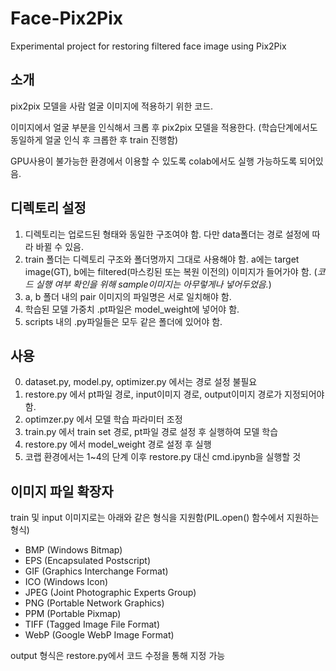 # Face-Pix2Pix
Experimental project for restoring filtered face image using Pix2Pix

## 소개
pix2pix 모델을 사람 얼굴 이미지에 적용하기 위한 코드.

이미지에서 얼굴 부분을 인식해서 크롭 후 pix2pix 모델을 적용한다.
(학습단계에서도 동일하게 얼굴 인식 후 크롭한 후 train 진행함)

GPU사용이 불가능한 환경에서 이용할 수 있도록 colab에서도 실행 가능하도록 되어있음.

## 디렉토리 설정
1. 디렉토리는 업로드된 형태와 동일한 구조여야 함. 다만 data폴더는 경로 설정에 따라 바뀔 수 있음.
2. train 폴더는 디렉토리 구조와 폴더명까지 그대로 사용해야 함. a에는 target image(GT), b에는 filtered(마스킹된 또는 복원 이전의) 이미지가 들어가야 함. (*코드 실행 여부 확인을 위해 sample이미지는 아무렇게나 넣어두었음.*)
3. a, b 폴더 내의 pair 이미지의 파일명은 서로 일치해야 함.
4. 학습된 모델 가중치 .pt파일은 model_weight에 넣어야 함.
5. scripts 내의 .py파일들은 모두 같은 폴더에 있어야 함.

## 사용
0. dataset.py, model.py, optimizer.py 에서는 경로 설정 불필요
1. restore.py 에서 pt파일 경로, input이미지 경로, output이미지 경로가 지정되어야 함.
2. optimzer.py 에서 모델 학습 파라미터 조정
3. train.py 에서 train set 경로, pt파일 경로 설정 후 실행하여 모델 학습
4. restore.py 에서 model_weight 경로 설정 후 실행
5. 코랩 환경에서는 1~4의 단계 이후 restore.py 대신 cmd.ipynb을 실행할 것

## 이미지 파일 확장자
train 및 input 이미지로는 아래와 같은 형식을 지원함(PIL.open() 함수에서 지원하는 형식)

- BMP (Windows Bitmap)
- EPS (Encapsulated Postscript)
- GIF (Graphics Interchange Format)
- ICO (Windows Icon)
- JPEG (Joint Photographic Experts Group)
- PNG (Portable Network Graphics)
- PPM (Portable Pixmap)
- TIFF (Tagged Image File Format)
- WebP (Google WebP Image Format)

output 형식은 restore.py에서 코드 수정을 통해 지정 가능